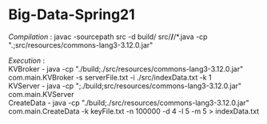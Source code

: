 # Big-Data-Spring21

*Compilation* : javac -sourcepath src -d build/ src/**/**/*.java -cp ".;src/resources/commons-lang3-3.12.0.jar"   


*Execution* :  
  KVBroker - java -cp "./build;./src/resources/commons-lang3-3.12.0.jar" com.main.KVBroker -s serverFile.txt -i ./src/indexData.txt -k 1  
  KVServer - java -cp ";./build;src/resources/commons-lang3-3.12.0.jar" com.main.KVServer  
  CreateData - java -cp "./build;./src/resources/commons-lang3-3.12.0.jar" com.main.CreateData -k keyFile.txt -n 100000 -d 4 -l 5 -m 5 > indexData.txt  
